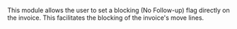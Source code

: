This module allows the user to set a blocking (No Follow-up) flag
directly on the invoice. This facilitates the blocking of the invoice's
move lines.
